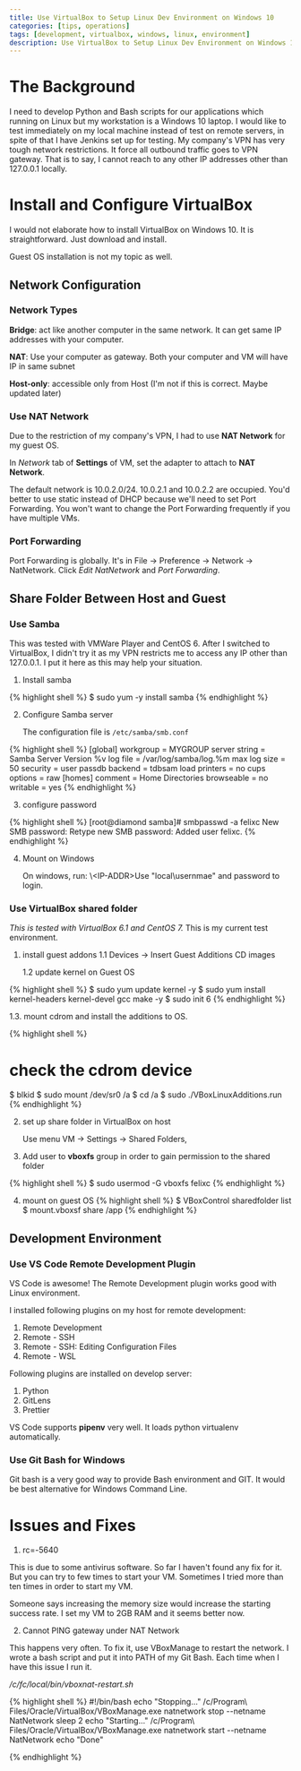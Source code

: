 ```yaml
---
title: Use VirtualBox to Setup Linux Dev Environment on Windows 10
categories: [tips, operations]
tags: [development, virtualbox, windows, linux, environment]
description: Use VirtualBox to Setup Linux Dev Environment on Windows 10
---
```


# The Background

I need to develop Python and Bash scripts for our applications which running on Linux but my workstation is a Windows 10 laptop. I would like to test immediately on my local machine instead of test on remote servers, in spite of that I have Jenkins set up for testing.
My company's VPN has very tough network restrictions. It force all outbound traffic goes to VPN gateway. That is to say, I cannot reach to any other IP addresses other than 127.0.0.1 locally.


# Install and Configure VirtualBox

I would not elaborate how to install VirtualBox on Windows 10. It is straightforward. Just download and install.

Guest OS installation is not my topic as well. 


## Network Configuration

### Network Types

**Bridge**: act like another computer in the same network. It can get same IP addresses with your computer.

**NAT**: Use your computer as gateway. Both your computer and VM will have IP in same subnet

**Host-only**: accessible only from Host (I'm not if this is correct. Maybe updated later)

### Use NAT Network

Due to the restriction of my company's VPN, I had to use **NAT Network** for my guest OS.

In *Network* tab of **Settings** of VM, set the adapter to attach to **NAT Network**.

The default network is 10.0.2.0/24. 10.0.2.1 and 10.0.2.2 are occupied. You'd better to use static instead of DHCP because we'll need to set Port Forwarding. You won't want to change the Port Forwarding frequently if you have multiple VMs.

### Port Forwarding

Port Forwarding is globally. It's in File -> Preference -> Network -> NatNetwork. Click *Edit NatNetwork* and *Port Forwarding*. 

## Share Folder Between Host and Guest

### Use Samba

This was tested with VMWare Player and CentOS 6. After I switched to VirtualBox, I didn't try it as my VPN restricts me to access any IP other than 127.0.0.1. I put it here as this may help your situation.

1. Install samba

{% highlight shell %}
$ sudo yum -y install samba
{% endhighlight %}

2. Configure Samba server

   The configuration file is `/etc/samba/smb.conf`

{% highlight shell %}
[global]
    workgroup = MYGROUP
    server string = Samba Server Version %v
    log file = /var/log/samba/log.%m
    max log size = 50
    security = user
    passdb backend = tdbsam
    load printers = no
    cups options = raw
[homes]
    comment = Home Directories
    browseable = no
    writable = yes
{% endhighlight %}

3. configure password

{% highlight shell %}
[root@diamond samba]# smbpasswd -a felixc
New SMB password:
Retype new SMB password:
Added user felixc.
{% endhighlight %}

4. Mount on Windows

   On windows, run: \\\<IP-ADDR\>Use "local\usernmae" and password to login.

### Use VirtualBox shared folder

*This is tested with VirtualBox 6.1 and CentOS 7.* This is my current test environment.

1. install guest addons
   1.1 Devices -> Insert Guest Additions CD images
   
   1.2 update kernel on Guest OS
   
{% highlight shell %}
$ sudo yum update kernel -y
$ sudo yum install kernel-headers kernel-devel gcc make -y
$ sudo init 6
{% endhighlight %}
   
   1.3. mount cdrom and install the additions to OS.
   
{% highlight shell %}
# check the cdrom device
$ blkid
$ sudo mount /dev/sr0 /a
$ cd /a
$ sudo ./VBoxLinuxAdditions.run
{% endhighlight %}
   
2. set up share folder in VirtualBox on host

   Use menu VM -> Settings -> Shared Folders, 

   <picture here>

3. Add user to **vboxfs** group in order to gain permission to the shared folder

{% highlight shell %}
$ sudo usermod -G vboxfs felixc
{% endhighlight %}

4. mount on guest OS
{% highlight shell %}
$ VBoxControl sharedfolder list
$ mount.vboxsf share /app
{% endhighlight %}

   

## Development Environment

### Use VS Code Remote Development Plugin

VS Code is awesome! The Remote Development plugin works good with Linux environment.

I installed following plugins on my host for remote development:

1. Remote Development
2. Remote - SSH
3. Remote - SSH: Editing Configuration Files
4. Remote - WSL

Following plugins are installed on develop server:

1. Python
2. GitLens
3. Prettier

VS Code supports **pipenv** very well. It loads python virtualenv automatically.

### Use Git Bash for Windows

Git bash is a very good way to provide Bash environment and GIT. It would be best alternative for Windows Command Line.

# Issues and Fixes

1. rc=-5640

This is due to some antivirus software. So far I haven't found any fix for it. But you can try to few times to start your VM. Sometimes I tried more than ten times in order to start my VM.

Someone says increasing the memory size would increase the starting success rate. I set my VM to 2GB RAM and it seems better now.

2. Cannot PING gateway under NAT Network

This happens very often. To fix it, use VBoxManage to restart the network. I wrote a bash script and put it into PATH of my Git Bash. Each time when I have this issue I run it.

*/c/fc/local/bin/vboxnat-restart.sh*

{% highlight shell %}
#!/bin/bash
echo "Stopping..."
/c/Program\ Files/Oracle/VirtualBox/VBoxManage.exe natnetwork stop --netname NatNetwork
sleep 2
echo "Starting..."
/c/Program\ Files/Oracle/VirtualBox/VBoxManage.exe natnetwork start --netname NatNetwork
echo "Done"

{% endhighlight %}